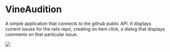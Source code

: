 # VineAudition
 A simple application that connects to the github public API.
 It displays current issues for the rails repo, creating on item click, a dialog that displays comments on that particular issue. 
 
 
 ![](https://github.com/lighterletter/VineAudition/blob/master/sample/issuesappsample.gif)
